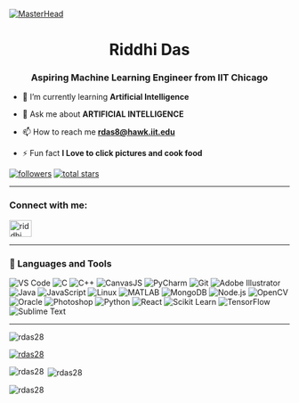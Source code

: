 [![MasterHead](https://repository-images.githubusercontent.com/588181932/e36ec678-7984-4cdd-8e4c-a3932772ff8e)](https://rishavchanda.io)
<h1 align="center">Riddhi Das</h1>
<h3 align="center">Aspiring Machine Learning Engineer from IIT Chicago</h3>

- 🌱 I’m currently learning **Artificial Intelligence**

- 💬 Ask me about **ARTIFICIAL INTELLIGENCE**

- 📫 How to reach me **rdas8@hawk.iit.edu**

- ⚡ Fun fact **I Love to click pictures and cook food**

<p align="left">
<a href="https://github.com/rdas28?tab=followers">
         <img alt="followers" title="Follow me on Github" src="https://custom-icon-badges.demolab.com/github/followers/rdas28?color=236ad3&labelColor=1155ba&style=for-the-badge&logo=person-add&label=Follow&logoColor=white"/></a>
      <a href="https://github.com/rdas28?tab=repositories&sort=stargazers">
         <img alt="total stars" title="Total stars on GitHub" src="https://custom-icon-badges.demolab.com/github/stars/rdas28?color=55960c&style=for-the-badge&labelColor=488207&logo=star"/></a>
   </p>

   ---

<h3 align="left">Connect with me:</h3>
<p align="left">
<a href="https://linkedin.com/in/riddhi das" target="blank"><img align="center" src="https://raw.githubusercontent.com/rahuldkjain/github-profile-readme-generator/master/src/images/icons/Social/linked-in-alt.svg" alt="riddhi das" height="30" width="40" /></a>
</p>

---

### 🧰 Languages and Tools

<p align="left">
  <!-- VS Code -->
  <img src="https://img.shields.io/badge/Visual_Studio_Code-007ACC?style=for-the-badge&logo=visual-studio-code&logoColor=white" alt="VS Code" />
  <!-- C -->
  <img src="https://img.shields.io/badge/C-00599C?style=for-the-badge&logo=c&logoColor=white" alt="C" />
  <!-- C++ -->
  <img src="https://img.shields.io/badge/C++-00599C?style=for-the-badge&logo=c%2B%2B&logoColor=white" alt="C++" />
  <!-- CanvasJS -->
  <img src="https://img.shields.io/badge/CanvasJS-2596be?style=for-the-badge&logo=javascript&logoColor=white" alt="CanvasJS" />
  <!-- PyCharm -->
  <img src="https://img.shields.io/badge/PyCharm-000000?style=for-the-badge&logo=pycharm&logoColor=white" alt="PyCharm" />
  <!-- Git -->
  <img src="https://img.shields.io/badge/Git-F05032?style=for-the-badge&logo=git&logoColor=white" alt="Git" />
  <!-- Adobe Illustrator -->
  <img src="https://img.shields.io/badge/Adobe_Illustrator-FF9A00?style=for-the-badge&logo=adobe-illustrator&logoColor=white" alt="Adobe Illustrator" />
  <!-- Java -->
  <img src="https://img.shields.io/badge/Java-007396?style=for-the-badge&logo=java&logoColor=white" alt="Java" />
  <!-- JavaScript -->
  <img src="https://img.shields.io/badge/JavaScript-F7DF1E?style=for-the-badge&logo=javascript&logoColor=black" alt="JavaScript" />
  <!-- Linux -->
  <img src="https://img.shields.io/badge/Linux-FCC624?style=for-the-badge&logo=linux&logoColor=black" alt="Linux" />
  <!-- MATLAB -->
  <img src="https://img.shields.io/badge/MATLAB-0076A8?style=for-the-badge&logo=mathworks&logoColor=white" alt="MATLAB" />
  <!-- MongoDB -->
  <img src="https://img.shields.io/badge/MongoDB-47A248?style=for-the-badge&logo=mongodb&logoColor=white" alt="MongoDB" />
  <!-- Node.js -->
  <img src="https://img.shields.io/badge/Node.js-339933?style=for-the-badge&logo=node.js&logoColor=white" alt="Node.js" />
  <!-- OpenCV -->
  <img src="https://img.shields.io/badge/OpenCV-5C3EE8?style=for-the-badge&logo=opencv&logoColor=white" alt="OpenCV" />
  <!-- Oracle -->
  <img src="https://img.shields.io/badge/Oracle-F80000?style=for-the-badge&logo=oracle&logoColor=white" alt="Oracle" />
  <!-- Photoshop -->
  <img src="https://img.shields.io/badge/Adobe_Photoshop-31A8FF?style=for-the-badge&logo=adobe-photoshop&logoColor=white" alt="Photoshop" />
  <!-- Python -->
  <img src="https://img.shields.io/badge/Python-3776AB?style=for-the-badge&logo=python&logoColor=white" alt="Python" />
  <!-- React -->
  <img src="https://img.shields.io/badge/React-61DAFB?style=for-the-badge&logo=react&logoColor=black" alt="React" />
  <!-- Scikit Learn -->
  <img src="https://img.shields.io/badge/Scikit_Learn-F7931E?style=for-the-badge&logo=scikit-learn&logoColor=black" alt="Scikit Learn" />
  <!-- TensorFlow -->
  <img src="https://img.shields.io/badge/TensorFlow-FF6F00?style=for-the-badge&logo=tensorflow&logoColor=white" alt="TensorFlow" />
  <!-- Sublime Text -->
  <img src="https://img.shields.io/badge/Sublime_Text-FF9800?style=for-the-badge&logo=sublime-text&logoColor=white" alt="Sublime Text" />
</p>


---

<p align="left"> <img src="https://komarev.com/ghpvc/?username=rdas28&label=Profile%20views&color=0e75b6&style=flat" alt="rdas28" /> </p>

<p align="left"> <a href="https://github.com/ryo-ma/github-profile-trophy"><img src="https://github-profile-trophy.vercel.app/?username=rdas28" alt="rdas28" /></a> </p>

<p><img align="left" src="https://github-readme-stats.vercel.app/api/top-langs?username=rdas28&show_icons=true&locale=en&layout=compact" alt="rdas28" /></p>

<p>&nbsp;<img align="center" src="https://github-readme-stats.vercel.app/api?username=rdas28&show_icons=true&locale=en" alt="rdas28" /></p>

<p><img align="center" src="https://github-readme-streak-stats.herokuapp.com/?user=rdas28&" alt="rdas28" /></p>

